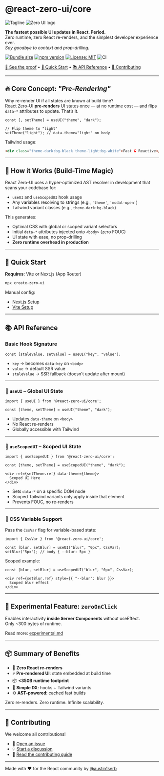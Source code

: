 # @react-zero-ui/core

![Tagline](https://img.shields.io/badge/The_ZERO_re--render_UI_state_library-%235500AD?style=flat&label=)
![Zero UI logo](https://raw.githubusercontent.com/react-zero-ui/core/upgrade/resolver/docs/assets/zero-ui-logo.png)

**The fastest possible UI updates in React. Period.**  
Zero runtime, zero React re-renders, and the simplest developer experience ever.  
_Say goodbye to context and prop-drilling._

[![Bundle size](https://badgen.net/bundlephobia/minzip/@react-zero-ui/core@0.2.6)](https://bundlephobia.com/package/@react-zero-ui/core@0.2.6)
[![npm version](https://img.shields.io/npm/v/@react-zero-ui/core)](https://www.npmjs.com/package/@react-zero-ui/core)
[![License: MIT](https://img.shields.io/badge/License-MIT-yellow.svg)](https://opensource.org/licenses/MIT)
![CI](https://github.com/react-zero-ui/core/actions/workflows/ci.yml/badge.svg?branch=main)

[📖 See the proof](https://github.com/react-zero-ui/core/blob/main/docs/assets/demo.md) • [🚀 Quick Start](#-quick-start) • [📚 API Reference](#-api-reference) • [🤝 Contributing](#-contributing)

---

## 🔥 Core Concept: *"Pre-Rendering"*

Why re-render UI if all states are known at build time?  
React Zero-UI **pre-renders** UI states once — at no runtime cost — and flips `data-*` attributes to update. That’s it.

```tsx
const [, setTheme] = useUI("theme", "dark");

// Flip theme to "light"
setTheme("light"); // data-theme="light" on body
```

Tailwind usage:

```html
<div class="theme-dark:bg-black theme-light:bg-white">Fast & Reactive</div>
```

---

## 🚀 How it Works (Build-Time Magic)

React Zero-UI uses a hyper-optimized AST resolver in development that scans your codebase for:

- `useUI` and `useScopedUI` hook usage
- Any variables resolving to strings (e.g., `'theme'`, `'modal-open'`)
- Tailwind variant classes (e.g., `theme-dark:bg-black`)

This generates:

- Optimal CSS with global or scoped variant selectors
- Initial `data-*` attributes injected onto `<body>` (zero FOUC)
- UI state with ease, no prop-drilling
- **Zero runtime overhead in production**

---

## 🚀 Quick Start

**Requires:** Vite or Next.js (App Router)

```bash
npx create-zero-ui
```

Manual config:  
- [Next.js Setup](/docs/installation-next.md)  
- [Vite Setup](/docs/installation-vite.md)

---

## 📚 API Reference

### Basic Hook Signature

```tsx
const [staleValue, setValue] = useUI("key", "value");
```

- `key` → becomes `data-key` on `<body>`
- `value` → default SSR value
- `staleValue` → SSR fallback (doesn't update after mount)

---

### 🔨 `useUI` – Global UI State

```tsx
import { useUI } from '@react-zero-ui/core';

const [theme, setTheme] = useUI("theme", "dark");
```

- Updates `data-theme` on `<body>`
- No React re-renders
- Globally accessible with Tailwind

---

### 🎯 `useScopedUI` – Scoped UI State

```tsx
import { useScopedUI } from '@react-zero-ui/core';

const [theme, setTheme] = useScopedUI("theme", "dark");

<div ref={setTheme.ref} data-theme={theme}>
  Scoped UI Here
</div>
```

- Sets `data-*` on a specific DOM node
- Scoped Tailwind variants only apply inside that element
- Prevents FOUC, no re-renders

---

### 🌈 CSS Variable Support

Pass the `CssVar` flag for variable-based state:

```tsx
import { CssVar } from '@react-zero-ui/core';

const [blur, setBlur] = useUI("blur", "0px", CssVar);
setBlur("5px"); // body { --blur: 5px }
```

Scoped example:

```tsx
const [blur, setBlur] = useScopedUI("blur", "0px", CssVar);

<div ref={setBlur.ref} style={{ "--blur": blur }}>
  Scoped blur effect
</div>
```

---

## 🧪 Experimental Feature: `zeroOnClick`

Enables interactivity **inside Server Components** without useEffect.  
Only ~300 bytes of runtime.

Read more: [experimental.md](/docs/experimental.md)

---

## 📦 Summary of Benefits

- 🚀 **Zero React re-renders**
- ⚡️ **Pre-rendered UI**: state embedded at build time
- 📦 **<350B runtime footprint**
- 💫 **Simple DX**: hooks + Tailwind variants
- ⚙️ **AST-powered**: cached fast builds

Zero re-renders. Zero runtime. Infinite scalability.

---

## 🤝 Contributing

We welcome all contributions!

- 🐛 [Open an issue](https://github.com/react-zero-ui/core/issues)
- 💡 [Start a discussion](https://github.com/react-zero-ui/core/discussions)
- 🔧 [Read the contributing guide](/docs/CONTRIBUTING.md)

---

Made with ❤️ for the React community by [@austin1serb](https://github.com/austin1serb)